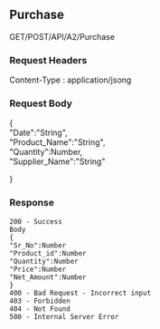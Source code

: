 ## Purchase

GET/POST/API/A2/Purchase

### Request Headers

Content-Type : application/jsong

### Request Body

{   
"Date":"String",    
"Product_Name":"String",      
"Quantity":Number,  
"Supplier_Name":"String"
 
}

### Response
```
200 - Success
Body
{
"Sr_No":Number  
"Product_id":Number   
"Quantity":Number
"Price":Number   
"Net_Amount":Number
}
400 - Bad Request - Incorrect input
403 - Forbidden
404 - Not Found
500 - Internal Server Error
```